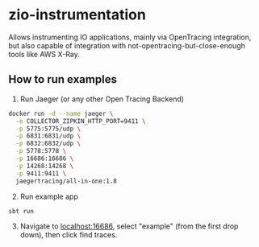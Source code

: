 # zio-instrumentation
Allows instrumenting IO applications, mainly via OpenTracing integration, but also capable of integration with not-opentracing-but-close-enough tools like AWS X-Ray.

## How to run examples
1. Run Jaeger (or any other Open Tracing Backend)
```bash
docker run -d --name jaeger \
  -e COLLECTOR_ZIPKIN_HTTP_PORT=9411 \
  -p 5775:5775/udp \
  -p 6831:6831/udp \
  -p 6832:6832/udp \
  -p 5778:5778 \
  -p 16686:16686 \
  -p 14268:14268 \
  -p 9411:9411 \
  jaegertracing/all-in-one:1.8
```

2. Run example app
```bash
sbt run
```

3. Navigate to [localhost:16686](http://localhost:16686), select "example" (from the first drop down), then click find traces.
